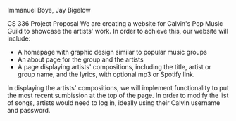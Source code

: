 Immanuel Boye, Jay Bigelow

CS 336 Project Proposal
We are creating a website for Calvin's Pop Music Guild to showcase the artists' work.  In order to achieve this, our website will include:

* A homepage with graphic design similar to popular music groups
* An about page for the group and the artists
* A page displaying artists' compositions, including the title, artist or group name, and the lyrics, with optional mp3 or Spotify link.

In displaying the artists' compositions, we will implement functionality to put the most recent sumbission at the top of the page.  In order to modify the list of songs, artists would need to log in, ideally using their Calvin username and password. 